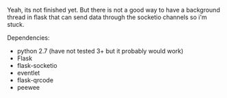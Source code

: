 Yeah, its not finished yet. But there is not a good way to have a background thread in flask that can send data through the socketio channels so i'm stuck.

Dependencies:
- python 2.7 (have not tested 3+ but it probably would work)
- Flask
- flask-socketio
- eventlet
- flask-qrcode
- peewee
